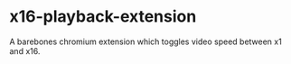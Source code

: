 # x16-playback-extension
A barebones chromium extension which toggles video speed between x1 and x16.
